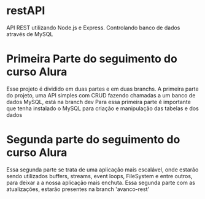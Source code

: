 # restAPI
API REST utilizando Node.js e Express. Controlando banco de dados através de MySQL

# Primeira Parte do seguimento do curso Alura
Esse projeto é dividido em duas partes e em duas branchs. A primeira parte do projeto, uma API simples com CRUD fazendo chamadas a um banco de dados MySQL, está na branch dev
Para essa primeira parte é importante que tenha instalado o MySQL para criação e manipulação das tabelas e dos dados

# Segunda parte do seguimento do curso Alura
Essa segunda parte se trata de uma aplicação mais escalável, onde estarão sendo utilizados buffers, streams, event loops, FileSystem e entre outros, para deixar a a nossa aplicação mais enchuta. Essa segunda parte com as atualizações, estarão presentes na branch 'avanco-rest'
